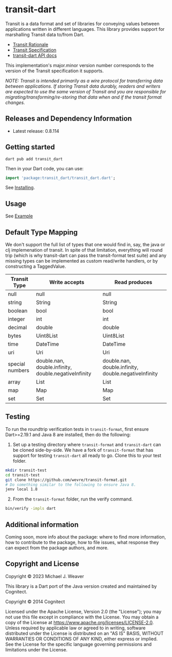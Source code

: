 # transit-dart

Transit is a data format and set of libraries for conveying values between
applications written in different languages. This library provides support for
marshalling Transit data to/from Dart.

* [Transit Rationale](https://blog.cognitect.com/blog/2014/7/22/transit)
* [Transit Specification](https://github.com/cognitect/transit-format)
* [transit-dart API docs](https://pub.dev/documentation/transit_dart/latest/)

This implementation's major.minor version number corresponds to the version of
the Transit specification it supports.

_NOTE: Transit is intended primarily as a wire protocol for transferring data
between applications. If storing Transit data durably, readers and writers are
expected to use the same version of Transit and you are responsible for
migrating/transforming/re-storing that data when and if the transit format
changes._

## Releases and Dependency Information

* Latest release: 0.8.114 <!--TRANSIT_DART_VERSION-->

## Getting started

```
dart pub add transit_dart
```

Then in your Dart code, you can use:

```dart
import 'package:transit_dart/transit_dart.dart';
```

See [Installing](https://pub.dev/packages/transit_dart/install).

## Usage

See [Example](https://pub.dev/packages/transit_dart/example)

## Default Type Mapping

We don't support the full list of types that one would find in, say, the java or
clj implemenation of transit. In spite of that limitation, everything will round
trip (which is why transit-dart can pass the transit-format test suite) and any
missing types can be implemented as custom read/write handlers, or by
constructing a TaggedValue.

|Transit Type   |Write accepts           |Read produces           |
|------         |------                  |------                  |
|null           |null                    |null                    |
|string         |String                  |String                  |
|boolean        |bool                    |bool                    |
|integer        |int                     |int                     |
|decimal        |double                  |double                  |
|bytes          |Uint8List               |Uint8List               |
|time           |DateTime                |DateTime                |
|uri            |Uri                     |Uri                     |
|special numbers|double.nan, double.infinity, double.negativeInfinity|double.nan, double.infinity, double.negativeInfinity|
|array          |List                    |List                    |
|map            |Map                     |Map                     |
|set            |Set                     |Set                     |

## Testing

To run the roundtrip verification tests in `transit-format`, first ensure
Dart>=2.19.1 and Java 8 are installed, then do the following:

1. Set up a testing directory where `transit-format` and `transit-dart` can be
   cloned side-by-side. We have a fork of `transit-format` that has support for
   testing `transit-dart` all ready to go. Clone this to your test folder.

```sh
mkdir transit-test
cd transit-test
git clone https://github.com/wevre/transit-format.git
# Do something similar to the following to ensure Java 8.
jenv local 1.8
```

2. From the `transit-format` folder, run the verify command.

```sh
bin/verify -impls dart
```

## Additional information

Coming soon, more info about the package: where to find more information, how to
contribute to the package, how to file issues, what response they can expect
from the package authors, and more.

## Copyright and License

Copyright © 2023 Michael J. Weaver

This library is a Dart port of the Java version created and maintained by
Cognitect.

Copyright © 2014 Cognitect

Licensed under the Apache License, Version 2.0 (the "License"); you may not use
this file except in compliance with the License. You may obtain a copy of the
License at https://www.apache.org/licenses/LICENSE-2.0. Unless required by
applicable law or agreed to in writing, software distributed under the License
is distributed on an "AS IS" BASIS, WITHOUT WARRANTIES OR CONDITIONS OF ANY
KIND, either express or implied. See the License for the specific language
governing permissions and limitations under the License.